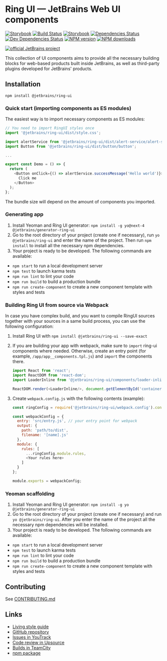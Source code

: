 # Ring UI — JetBrains Web UI components
[![Storybook][storybook-img]][docsite] [![Build Status][ci-img]][ci-bt] [![Storybook][browserstack-img]][browserstack-build-page] [![Dependencies Status][deps-img]][deps] [![Dev Dependencies Status][dev-deps-img]][dev-deps] [![NPM version][npm-version-img]][npm-package] [![NPM downloads][npm-count-img]][npm-package]

[![official JetBrains project](https://jb.gg/badges/official-flat-square.svg)](https://confluence.jetbrains.com/display/ALL/JetBrains+on+GitHub)

This collection of UI components aims to provide all the necessary building blocks for web-based products built inside JetBrains, as well as third-party plugins developed for JetBrains' products.

## Installation

`npm install @jetbrains/ring-ui`

### Quick start (importing components as ES modules)

The easiest way is to import necessary components as ES modules:
```js
// You need to import RingUI styles once
import '@jetbrains/ring-ui/dist/style.css';

import alertService from '@jetbrains/ring-ui/dist/alert-service/alert-service';
import Button from '@jetbrains/ring-ui/dist/button/button';

...

export const Demo = () => {
  return (
    <Button onClick={() => alertService.successMessage('Hello world')}>
      Click me
    </Button>
  );
};

```

The bundle size will depend on the amount of components you imported.

### Generating app

1. Install Yeoman and Ring UI generator: `npm install -g yo@next-4 @jetbrains/generator-ring-ui`
2. Go to the root directory of your project (create one if necessary), run `yo @jetbrains/ring-ui` and enter the name of the project. Then run `npm install` to install all the necessary npm dependencies.
3. Your project is ready to be developed. The following commands are available:
  - `npm start` to run a local development server
  - `npm test` to launch karma tests
  - `npm run lint` to lint your code
  - `npm run build` to build a production bundle
  - `npm run create-component` to create a new component template with styles and tests

### Building Ring UI from source via Webpack

In case you have complex build, and you want to compile RingUI sources together with your sources
in a same build process, you can use the following configuration:

1. Install Ring UI with `npm install @jetbrains/ring-ui --save-exact` 

2. If you are building your app with webpack, make sure to `import` ring-ui components where needed. Otherwise, create an entry point (for example, `/app/app__components.tpl.js`) and
`import` the components there. 
   ``` javascript
   import React from 'react';
   import ReactDOM from 'react-dom';
   import LoaderInline from '@jetbrains/ring-ui/components/loader-inline/loader-inline';
   
   ReactDOM.render(<LoaderInline/>, document.getElementById('container'));
   ```

3. Create `webpack.config.js` with the following contents (example):
   ``` javascript
   const ringConfig = require('@jetbrains/ring-ui/webpack.config').config;
   
   const webpackConfig = {
     entry: 'src/entry.js', // your entry point for webpack
     output: {
       path: 'path/to/dist',
       filename: '[name].js'
     },
     module: {
       rules: [
         ...ringConfig.module.rules,
         <Your rules here>
       ]
     }
   };
   
   module.exports = webpackConfig;
   ```

### Yeoman scaffolding

1. Install Yeoman and Ring UI generator: `npm install -g yo @jetbrains/generator-ring-ui`
2. Go to the root directory of your project (create one if necessary) and run `yo @jetbrains/ring-ui`. After you enter the name of the project all the necessary npm dependencies will be installed.
3. Your project is ready to be developed. The following commands are available:
  - `npm start` to run a local development server
  - `npm test` to launch karma tests
  - `npm run lint` to lint your code
  - `npm run build` to build a production bundle
  - `npm run create-component` to create a new component template with styles and tests


## Contributing

See [CONTRIBUTING.md](./CONTRIBUTING.md)

## Links

- [Living style guide][docsite]
- [GitHub repository](https://github.com/JetBrains/ring-ui)
- [Issues in YouTrack](https://youtrack.jetbrains.com/issues/RG)
- [Code review in Upsource](https://upsource.jetbrains.com/ring-ui/view)
- [Builds in TeamCity][ci-project]
- [npm package][npm-package]

[docsite]: https://jetbrains.github.io/ring-ui
[ci-project]: https://teamcity.jetbrains.com/project.html?projectId=JetBrainsUi_RingUi&tab=projectOverview
[ci-bt]: https://teamcity.jetbrains.com/viewType.html?buildTypeId=JetBrainsUi_RingUi_GeminiTests&tab=buildTypeStatusDiv
[ci-img]:  https://teamcity.jetbrains.com/app/rest/builds/buildType:JetBrainsUi_RingUi_GeminiTests/statusIcon.svg
[deps]: https://david-dm.org/jetbrains/ring-ui
[deps-img]: https://img.shields.io/david/jetbrains/ring-ui.svg
[dev-deps]: https://david-dm.org/jetbrains/ring-ui?type=dev
[dev-deps-img]: https://img.shields.io/david/dev/jetbrains/ring-ui.svg
[npm-package]: https://www.npmjs.com/package/@jetbrains/ring-ui
[npm-version-img]: https://img.shields.io/npm/v/@jetbrains/ring-ui.svg
[npm-count-img]: https://img.shields.io/npm/dt/@jetbrains/ring-ui.svg
[storybook-img]: https://cdn.jsdelivr.net/gh/storybookjs/brand@master/badge/badge-storybook.svg
[browserstack-img]: https://automate.browserstack.com/badge.svg?badge_key=elc3S1IvemtCdHBjcHdmQzdRcm9xYWxTakFvSWFqT2lrOGtrTjZRbFVRaz0tLXE0VnpyUjRqSk1Xc2xIQ1NnL1pkbnc9PQ==--f96a555ca0fe3ce50d0770cb975be0f3b6a6cf79
[browserstack-build-page]: https://automate.browserstack.com/public-build/elc3S1IvemtCdHBjcHdmQzdRcm9xYWxTakFvSWFqT2lrOGtrTjZRbFVRaz0tLXE0VnpyUjRqSk1Xc2xIQ1NnL1pkbnc9PQ==--f96a555ca0fe3ce50d0770cb975be0f3b6a6cf79
